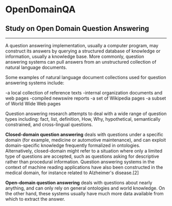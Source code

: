 # OpenDomainQA

## Study on Open Domain Question Answering
***
A question answering implementation, usually a computer program, may construct its answers by querying a structured database of knowledge or information, usually a knowledge base. More commonly, question answering systems can pull answers from an unstructured collection of natural language documents.

Some examples of natural language document collections used for question answering systems include:

-a local collection of reference texts
-internal organization documents and web pages
-compiled newswire reports
-a set of Wikipedia pages
-a subset of World Wide Web pages

Question answering research attempts to deal with a wide range of question types including: fact, list, definition, How, Why, hypothetical, semantically constrained, and cross-lingual questions.

__Closed-domain question answering__ deals with questions under a specific domain (for example, medicine or automotive maintenance), and can exploit domain-specific knowledge frequently formalized in ontologies. Alternatively, closed-domain might refer to a situation where only a limited type of questions are accepted, such as questions asking for descriptive rather than procedural information. Question answering systems in the context of machine reading applications have also been constructed in the medical domain, for instance related to Alzheimer's disease.[2]

__Open-domain question answering__ deals with questions about nearly anything, and can only rely on general ontologies and world knowledge. On the other hand, these systems usually have much more data available from which to extract the answer.
